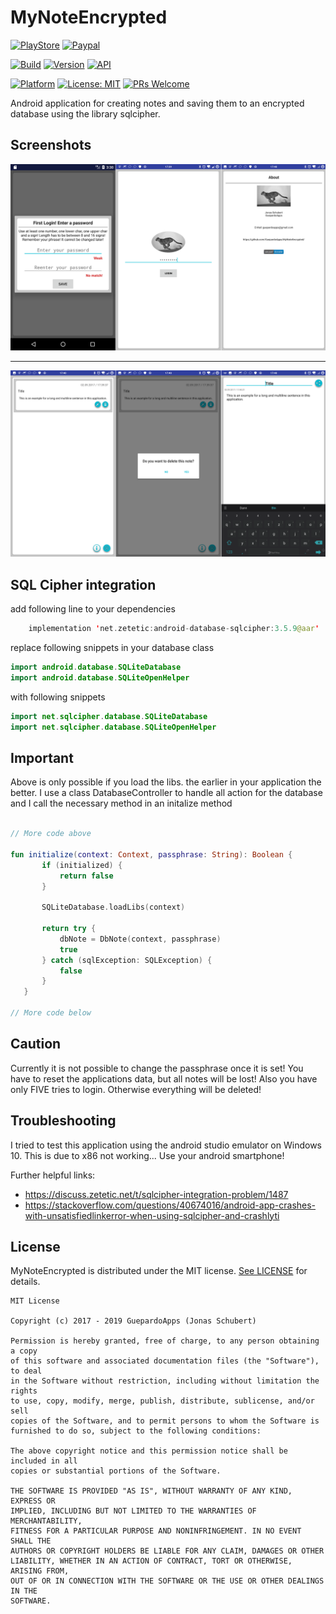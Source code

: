 # MyNoteEncrypted

[![PlayStore](https://img.shields.io/badge/PlayStore-MyNoteEncrypted-blue.svg)](https://play.google.com/store/apps/details?id=guepardoapps.mynoteencrypted)
[![Paypal](https://img.shields.io/badge/paypal-donate-blue.svg)](https://www.paypal.me/GuepardoApps)

[![Build](https://img.shields.io/badge/build-success-green.svg)](./releases)
[![Version](https://img.shields.io/badge/version-2.0.0.190728-blue.svg)](./releases)
[![API](https://img.shields.io/badge/API-26+-blue.svg)](https://android-arsenal.com/api?level=26)

[![Platform](https://img.shields.io/badge/platform-Android-blue.svg)](https://www.android.com)
[![License: MIT](https://img.shields.io/badge/License-MIT-blue.svg)](https://opensource.org/licenses/MIT)
[![PRs Welcome](https://img.shields.io/badge/PRs-welcome-brightgreen.svg)](http://makeapullrequest.com)

Android application for creating notes and saving them to an encrypted database using the library sqlcipher.

## Screenshots

![alt tag](screenshots/header_001.png)
___________________________________

![alt tag](screenshots/header_002.png)

## SQL Cipher integration

add following line to your dependencies

```kotlin
    implementation 'net.zetetic:android-database-sqlcipher:3.5.9@aar'
```

replace following snippets in your database class

```kotlin
import android.database.SQLiteDatabase
import android.database.SQLiteOpenHelper
```

with following snippets

```kotlin
import net.sqlcipher.database.SQLiteDatabase
import net.sqlcipher.database.SQLiteOpenHelper
```

## Important

Above is only possible if you load the libs. the earlier in your application the better.
I use a class DatabaseController to handle  all action for the database and I call the necessary method in an initalize method

```kotlin

// More code above

fun initialize(context: Context, passphrase: String): Boolean {
       if (initialized) {
           return false
       }

       SQLiteDatabase.loadLibs(context)

       return try {
           dbNote = DbNote(context, passphrase)
		   true
       } catch (sqlException: SQLException) {
           false
       }
   }

// More code below

```

## Caution

Currently it is not possible to change the passphrase once it is set! You have to reset the applications data, but all notes will be lost!
Also you have only FIVE tries to login. Otherwise everything will be deleted!

## Troubleshooting

I tried to test this application using the android studio emulator on Windows 10. This is due to x86 not working...
Use your android smartphone!

Further helpful links:

- https://discuss.zetetic.net/t/sqlcipher-integration-problem/1487
- https://stackoverflow.com/questions/40674016/android-app-crashes-with-unsatisfiedlinkerror-when-using-sqlcipher-and-crashlyti

## License

MyNoteEncrypted is distributed under the MIT license. [See LICENSE](LICENSE.md) for details.

```
MIT License

Copyright (c) 2017 - 2019 GuepardoApps (Jonas Schubert)

Permission is hereby granted, free of charge, to any person obtaining a copy
of this software and associated documentation files (the "Software"), to deal
in the Software without restriction, including without limitation the rights
to use, copy, modify, merge, publish, distribute, sublicense, and/or sell
copies of the Software, and to permit persons to whom the Software is
furnished to do so, subject to the following conditions:

The above copyright notice and this permission notice shall be included in all
copies or substantial portions of the Software.

THE SOFTWARE IS PROVIDED "AS IS", WITHOUT WARRANTY OF ANY KIND, EXPRESS OR
IMPLIED, INCLUDING BUT NOT LIMITED TO THE WARRANTIES OF MERCHANTABILITY,
FITNESS FOR A PARTICULAR PURPOSE AND NONINFRINGEMENT. IN NO EVENT SHALL THE
AUTHORS OR COPYRIGHT HOLDERS BE LIABLE FOR ANY CLAIM, DAMAGES OR OTHER
LIABILITY, WHETHER IN AN ACTION OF CONTRACT, TORT OR OTHERWISE, ARISING FROM,
OUT OF OR IN CONNECTION WITH THE SOFTWARE OR THE USE OR OTHER DEALINGS IN THE
SOFTWARE.
```
